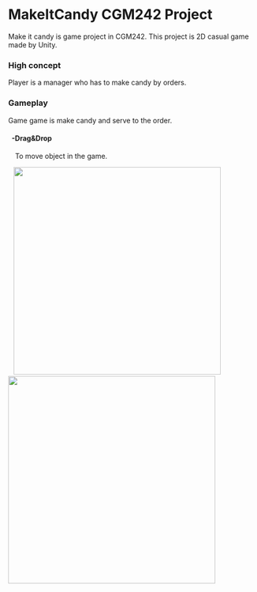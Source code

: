 # MakeItCandy CGM242 Project
Make it candy is game project in CGM242. This project is 2D casual game made by Unity.

### High concept
Player is a manager who has to make candy by orders.

### Gameplay
Game game is make candy and serve to the order. <br>
#### &ensp;-Drag&Drop
&emsp;To move object in the game.<br>
<p float="left">
    &ensp;
    <img src="https://github.com/Sahapat/MakeItCandy-Android-/blob/master/Captures/Drag%26Drop-Fail-_2.gif" width="420"/>
    &emsp;
    <img src="https://github.com/Sahapat/MakeItCandy-Android-/blob/master/Captures/Drag%26Drop-Fail-_2.gif" width="420"/>
</p>